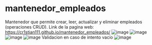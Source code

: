 # mantenedor_empleados
Mantenedor que permite crear, leer, actualizar y eliminar empleados (operaciones CRUD).
Link de la pagina web: https://cr1stian111.github.io/mantenedor_empleados/
![image](https://user-images.githubusercontent.com/97992147/172518868-5a512565-fee5-4b2c-a912-b54488098f71.png)
![image](https://user-images.githubusercontent.com/97992147/172518944-75c6a42d-f95b-47fb-a170-6bbba2ed19a6.png)
![image](https://user-images.githubusercontent.com/97992147/172519165-0ce8f4d9-4d41-4ae1-bcad-9e0e45da457a.png)
![image](https://user-images.githubusercontent.com/97992147/172519002-f7ce0699-890b-4a96-9faa-0eab60276748.png)
Validacion en caso de intento vacío
![image](https://user-images.githubusercontent.com/97992147/172519066-bb734f86-7212-4894-90f6-b4b128dbb81b.png)

